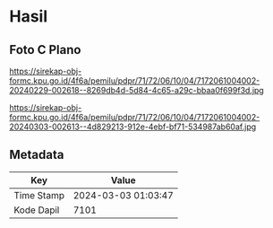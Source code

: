 # Hasil

## Foto C Plano

https://sirekap-obj-formc.kpu.go.id/4f6a/pemilu/pdpr/71/72/06/10/04/7172061004002-20240229-002618--8269db4d-5d84-4c65-a29c-bbaa0f699f3d.jpg

https://sirekap-obj-formc.kpu.go.id/4f6a/pemilu/pdpr/71/72/06/10/04/7172061004002-20240303-002613--4d829213-912e-4ebf-bf71-534987ab60af.jpg


## Metadata

| Key        | Value               |
| ---------- | ------------------- |
| Time Stamp | 2024-03-03 01:03:47 |
| Kode Dapil | 7101                |



